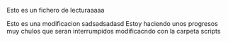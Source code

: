 Esto es un fichero de lecturaaaaa

Esto es una modificacion
 sadsadsadasd Estoy haciendo unos progresos muy chulos que seran interrumpidos
modificacndo con la carpeta scripts
